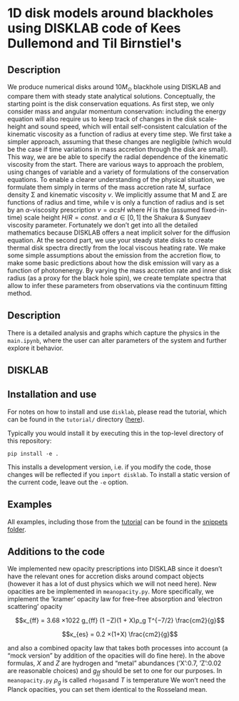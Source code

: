 # 1D disk models around blackholes using DISKLAB code of Kees Dullemond and Til Birnstiel's

## Description

We produce numerical disks around $10M_{\odot}$ blackhole using DISKLAB and compare them with steady state analytical solutions. Conceptually, the starting point is the disk conservation equations. As first step, we only consider mass and angular momentum conservation: including the energy equation will also require us to keep track of changes in the disk scale-height and sound speed, which will entail self-consistent calculation of the kinematic viscosity as a function of radius at every time step. We first take a simpler approach, assuming that these changes are negligible (which would be the case if time variations in mass accretion through the disk are small). This way, we are be able to specify the radial dependence of the kinematic viscosity from the start. There are various ways to approach the problem, using changes of variable and a variety of formulations of the conservation equations. To enable a clearer understanding of the physical situation, we formulate them simply in terms of the mass accretion rate  ̇M, surface density Σ and kinematic viscosity $ν$. We implicitly assume that  ̇M and Σ are functions of radius and time, while ν is only a function of radius and is set by an $α$-viscosity prescription $ν = αcsH$ where $H$ is the (assumed fixed-in-time) scale height $H/R = const.$ and $α ∈ [0,1]$ the Shakura & Sunyaev viscosity parameter. Fortunately we don’t get into all the detailed mathematics because DISKLAB offers a neat implicit solver for the diffusion equation.
At the second part, we use your steady state disks to create thermal disk spectra directly from the local viscous heating rate. We make some simple assumptions about the emission from the accretion flow, to make some basic predictions about how the disk emission will vary as a function of photonenergy. By varying the mass accretion rate and inner disk radius (as a proxy for the black hole spin), we create template spectra that allow to infer these parameters from observations via the continuum fitting method.

## Description

There is a detailed analysis and graphs which capture the physics  in the `main.ipynb`, where the user can alter parameters of the system and further explore it behavior.

## DISKLAB

## Installation and use

For notes on how to install and use `disklab`, please read the tutorial, which can be found in the `tutorial/` directory ([here](tutorial/disklab_tutorial.pdf)).

Typically you would install it by executing this in the top-level directory of this repository:

    pip install -e .

This installs a development version, i.e. if you modify the code, those changes will be reflected if you `import disklab`. To install a static version of the current code, leave out the `-e` option.

## Examples

All examples, including those from the [tutorial](tutorial/disklab_tutorial.pdf) can be found in the [snippets folder](snippets).

## Additions to the code

We implemented new opacity prescriptions into DISKLAB since it doesn’t have the relevant ones for accretion disks around compact objects (however it has a lot of dust physics which we will not need here). New opacities are be implemented in `meanopacity.py`. More specifically, we implement the ’kramer’ opacity law for free-free absorption and ’electron scattering’ opacity

$$κ_{ff} = 3.68 ×1022 g_{ff} (1 −Z)(1 + X)ρ_g T^{−7/2} \frac{cm2}{g}$$

$$κ_{es} = 0.2 ×(1+X) \frac{cm2}{g}$$

and also a combined opacity law that takes both processes into account (a “mock version” by addition of the opacities will do fine here). In the above formulas, $X$ and $Z$ are hydrogen and “metal” abundances (’X’:0.7, ’Z’:0.02 are reasonable choices) and $g_{ff}$ should be set to one for our purposes. In `meanopacity.py` $ρ_g$ is called `rhogas`and $T$ is temperature We won’t need the Planck opacities, you can set them identical to the Rosseland mean.
